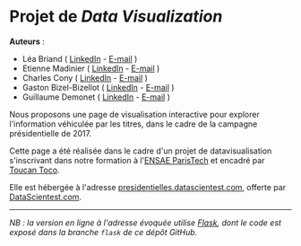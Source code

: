 # Projet de _Data Visualization_

**Auteurs** :  
+ Léa Briand ( [LinkedIn](https://www.linkedin.com/in/l%C3%A9a-briand-732291106/) - [E-mail](mailto:lea.briand@ensae.fr) )
+ Etienne Madinier ( [LinkedIn](https://www.linkedin.com/in/etienne-madinier-5a91b9aa/) - [E-mail](mailto:etienne.madinier@ensae.fr) )
+ Charles Cony ( [LinkedIn](https://www.linkedin.com/in/charles-cony-433781111/) - [E-mail](mailto:charles.cony@ensae.fr) )
+ Gaston Bizel-Bizellot ( [LinkedIn](https://www.linkedin.com/in/gastonbizel/) - [E-mail](mailto:gaston.bizel.bizellot@ensae.fr) )
+ Guillaume Demonet ( [LinkedIn](https://www.linkedin.com/in/guillaume-demonet-a385518b/) - [E-mail](mailto:guillaume.demonet@ensae.fr) )

Nous proposons une page de visualisation interactive pour explorer l'information véhiculée par les titres, dans le cadre de la campagne présidentielle de 2017.

Cette page a été réalisée dans le cadre d'un projet de datavisualisation s'inscrivant dans notre formation à l'[ENSAE ParisTech](http://www.ensae.fr/ensae/fr/) et encadré par [Toucan Toco](https://toucantoco.com/fr/).

Elle est hébergée à l'adresse [presidentielles.datascientest.com](http://presidentielles.datascientest.com), offerte par [DataScientest.com](http://datascientest.com/).

***
_NB : la version en ligne à l'adresse évoquée utilise [Flask](http://flask.pocoo.org/), dont le code est exposé dans la branche `flask` de ce dépôt GitHub._
